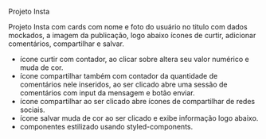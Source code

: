 Projeto Insta

Projeto Insta com cards com nome e foto do usuário no titulo com dados mockados, a imagem da publicação, logo abaixo ícones de curtir, adicionar comentários, compartilhar e salvar.

- ícone curtir com contador, ao clicar sobre altera seu valor numérico e muda de cor.
- ícone compartilhar também com contador da quantidade de comentários nele inseridos, ao ser clicado abre uma sessão de comentários com input da mensagem e botão enviar.
- ícone compartilhar ao ser clicado abre ícones de compartilhar de redes sociais.
- ícone salvar muda de cor ao ser clicado e exibe informação logo abaixo.
- componentes estilizado usando styled-components.


